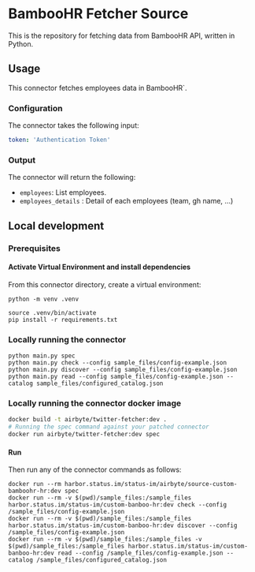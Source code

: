 # BambooHR Fetcher Source

This is the repository for fetching data from BambooHR API, written in Python.

## Usage

This connector fetches employees data in BambooHR`.

### Configuration

The connector takes the following input:

```yaml
token: 'Authentication Token'
```

### Output

The connector will return the following:
- `employees`: List employees.
- `employees_details` : Detail of each employees (team, gh name, ...)

## Local development

### Prerequisites

#### Activate Virtual Environment and install dependencies
From this connector directory, create a virtual environment:
```
python -m venv .venv
```
```
source .venv/bin/activate
pip install -r requirements.txt
```

### Locally running the connector
```
python main.py spec
python main.py check --config sample_files/config-example.json
python main.py discover --config sample_files/config-example.json
python main.py read --config sample_files/config-example.json --catalog sample_files/configured_catalog.json
```

### Locally running the connector docker image

```bash
docker build -t airbyte/twitter-fetcher:dev .
# Running the spec command against your patched connector
docker run airbyte/twitter-fetcher:dev spec
````

#### Run
Then run any of the connector commands as follows:
```
docker run --rm harbor.status.im/status-im/airbyte/source-custom-bamboohr-hr:dev spec
docker run --rm -v $(pwd)/sample_files:/sample_files harbor.status.im/status-im/custom-banboo-hr:dev check --config /sample_files/config-example.json
docker run --rm -v $(pwd)/sample_files:/sample_files harbor.status.im/status-im/custom-banboo-hr:dev discover --config /sample_files/config-example.json
docker run --rm -v $(pwd)/sample_files:/sample_files -v $(pwd)/sample_files:/sample_files harbor.status.im/status-im/custom-banboo-hr:dev read --config /sample_files/config-example.json --catalog /sample_files/configured_catalog.json
```
